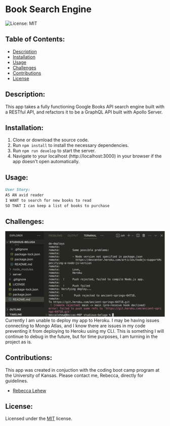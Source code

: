 # Book Search Engine
![License: MIT](https://img.shields.io/badge/License-MIT-yellow.svg)

## Table of Contents:
- [Description](#description)
- [Installation](#installation)
- [Usage](#usage)
- [Challenges](#challenges)
- [Contributions](#contributions)
- [License](#license)

## Description:
This app takes a fully functioning Google Books API search engine built with a RESTful API, and refactors it to be a GraphQL API built with Apollo Server.

## Installation:
1. Clone or download the source code.
2. Run `npm install` to install the necessary dependencies.
3. Run `npm run develop` to start the server.
4. Navigate to your localhost (http://localhost:3000) in your browser if the app doesn't open automatically.

## Usage:
```md
User Story:
AS AN avid reader
I WANT to search for new books to read
SO THAT I can keep a list of books to purchase
```

## Challenges:
![Screenshot](./client/src/img/errors.png)
Currently I am unable to deploy my app to Heroku. I may be having issues connecting to Mongo Atlas, and I know there are issues in my code preventing it from deploying to Heroku using my CLI. This is something I will continue to debug in the future, but for time purposes, I am turning in the project as is.

## Contributions:
This app was created in conjuction with the coding boot camp program at the University of Kansas. Please contact me, Rebecca, directly for guidelines.
- [Rebecca Lehew](https://github.com/rebeccalehew)

## License:
Licensed under the [MIT](https://opensource.org/licenses/MIT) license.
